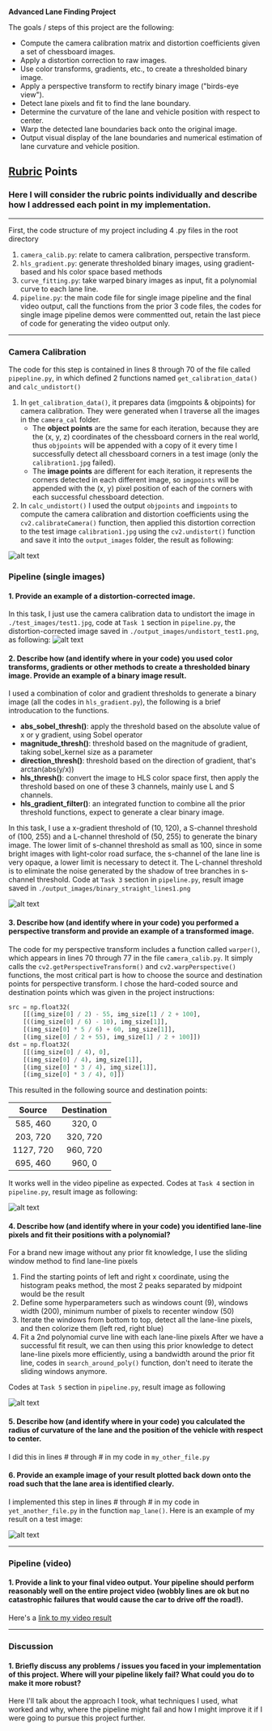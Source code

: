 **Advanced Lane Finding Project**

The goals / steps of this project are the following:

* Compute the camera calibration matrix and distortion coefficients given a set of chessboard images.
* Apply a distortion correction to raw images.
* Use color transforms, gradients, etc., to create a thresholded binary image.
* Apply a perspective transform to rectify binary image ("birds-eye view").
* Detect lane pixels and fit to find the lane boundary.
* Determine the curvature of the lane and vehicle position with respect to center.
* Warp the detected lane boundaries back onto the original image.
* Output visual display of the lane boundaries and numerical estimation of lane curvature and vehicle position.

[//]: # (Image References)

[image1]: ./output_images/undistort.png "Undistorted"
[image2]: ./output_images/undistort_test1.png "Road Transformed"
[image3]: ./output_images/binary_straight_lines1.png "Binary Example"
[image4]: ./output_images/warped_test2.png "Warp Example"
[image5]: ./output_images/fit_test5.png "Fit Visual"
[image6]: ./examples/example_output.jpg "Output"
[video1]: ./project_video.mp4 "Video"

## [Rubric](https://review.udacity.com/#!/rubrics/571/view) Points

### Here I will consider the rubric points individually and describe how I addressed each point in my implementation.  
---
First, the code structure of my project including 4 .py files in the root directory
1. `camera_calib.py`: relate to camera calibration, perspective transform. 
2. `hls_gradient.py`: generate thresholded binary images, using gradient-based and hls color space based methods
3. `curve_fitting.py`: take warped binary images as input, fit a polynomial curve to each lane line.
4. `pipeline.py`: the main code file for single image pipeline and the final video output, call the functions from the prior 3 code files, the codes for single image pipeline demos were commentted out, retain the last piece of code for generating the video output only.

---

### Camera Calibration

The code for this step is contained in lines 8 through 70 of the file called `pipepline.py`, in which defined 2 functions named `get_calibration_data()` and `calc_undistort()`
1. In `get_calibration_data()`, it prepares data (imgpoints & objpoints) for camera calibration. They were generated when I traverse all the images in the `camera_cal` folder. 
   * The __object points__ are the same for each iteration, because they are the (x, y, z) coordinates of the chessboard corners in the real world, thus `objpoints` will be appended with a copy of it every time I successfully detect all chessboard corners in a test image (only the `calibration1.jpg` failed). 
   * The __image points__ are different for each iteration, it represents the corners detected in each different image, so `imgpoints` will be appended with the (x, y) pixel position of each of the corners with each successful chessboard detection.
2. In `calc_undistort()` I used the output `objpoints` and `imgpoints` to compute the camera calibration and distortion coefficients using the `cv2.calibrateCamera()` function, then applied this distortion correction to the test image `calibration1.jpg` using the `cv2.undistort()` function and save it into the `output_images` folder, the result as following:

![alt text][image1]

### Pipeline (single images)

#### 1. Provide an example of a distortion-corrected image.

In this task, I just use the camera calibration data to undistort the image in `./test_images/test1.jpg`, code at `Task 1` section in `pipeline.py`, the distortion-corrected image saved in `./output_images/undistort_test1.png`, as following:
![alt text][image2]

#### 2. Describe how (and identify where in your code) you used color transforms, gradients or other methods to create a thresholded binary image.  Provide an example of a binary image result.

I used a combination of color and gradient thresholds to generate a binary image (all the codes in `hls_gradient.py`), the following is a brief introducation to the functions.
* __abs_sobel_thresh()__: apply the threshold based on the absolute value of x or y gradient, using Sobel operator
* __magnitude_thresh()__: threshold based on the magnitude of gradient, taking sobel_kernel size as a parameter
* __direction_thresh()__: threshold based on the direction of gradient, that's arctan(abs(y/x))
* __hls_thresh()__: convert the image to HLS color space first, then apply the threshold based on one of these 3 channels, mainly use L and S channels.
* __hls_gradient_filter()__: an integrated function to combine all the prior threshold functions, expect to generate a clear binary image.

In this task, I use a x-gradient threshold of (10, 120), a S-channel threshold of (100, 255) and a L-channel threshold of (50, 255) to generate the binary image.
The lower limit of s-channel threshold as small as 100, since in some bright images with light-color road surface, the s-channel of the lane line is very opaque, a lower limit is necessary to detect it.
The L-channel threshold is to eliminate the noise generated by the shadow of tree branches in s-channel threshold.
Code at `Task 3` section in `pipeline.py`, result image saved in `./output_images/binary_straight_lines1.png`

![alt text][image3]

#### 3. Describe how (and identify where in your code) you performed a perspective transform and provide an example of a transformed image.

The code for my perspective transform includes a function called `warper()`, which appears in lines 70 through 77 in the file `camera_calib.py`. It simply calls the `cv2.getPerspectiveTransform()` and `cv2.warpPerspective()` functions, the most critical part is how to choose the source and destination points for perspective transform. I chose the hard-coded source and destination points which was given in the project instructions:

```python
src = np.float32(
    [[(img_size[0] / 2) - 55, img_size[1] / 2 + 100],
    [((img_size[0] / 6) - 10), img_size[1]],
    [(img_size[0] * 5 / 6) + 60, img_size[1]],
    [(img_size[0] / 2 + 55), img_size[1] / 2 + 100]])
dst = np.float32(
    [[(img_size[0] / 4), 0],
    [(img_size[0] / 4), img_size[1]],
    [(img_size[0] * 3 / 4), img_size[1]],
    [(img_size[0] * 3 / 4), 0]])
```

This resulted in the following source and destination points:

| Source        | Destination   | 
|:-------------:|:-------------:| 
| 585, 460      | 320, 0        | 
| 203, 720      | 320, 720      |
| 1127, 720     | 960, 720      |
| 695, 460      | 960, 0        |

It works well in the video pipeline as expected. Codes at `Task 4` section in `pipeline.py`, result image as following: 

![alt text][image4]

#### 4. Describe how (and identify where in your code) you identified lane-line pixels and fit their positions with a polynomial?

For a brand new image without any prior fit knowledge, I use the sliding window method to find lane-line pixels
1. Find the starting points of left and right x coordinate, using the histogram peaks method, the most 2 peaks separated by midpoint would be the result
2. Define some hyperparameters such as windows count (9), windows width (200), minimum number of pixels to recenter window (50)
3. Iterate the windows from bottom to top, detect all the lane-line pixels, and then colorize them (left red, right blue)
4. Fit a 2nd polynomial curve line with each lane-line pixels
After we have a successful fit result, we can then using this prior knowledge to detect lane-line pixels more efficiently, using a bandwidth around the prior fit line, codes in `search_around_poly()` function, don't need to iterate the sliding windows anymore. 

Codes at `Task 5` section in `pipeline.py`, result image as following

![alt text][image5]

#### 5. Describe how (and identify where in your code) you calculated the radius of curvature of the lane and the position of the vehicle with respect to center.

I did this in lines # through # in my code in `my_other_file.py`

#### 6. Provide an example image of your result plotted back down onto the road such that the lane area is identified clearly.

I implemented this step in lines # through # in my code in `yet_another_file.py` in the function `map_lane()`.  Here is an example of my result on a test image:

![alt text][image6]

---

### Pipeline (video)

#### 1. Provide a link to your final video output.  Your pipeline should perform reasonably well on the entire project video (wobbly lines are ok but no catastrophic failures that would cause the car to drive off the road!).

Here's a [link to my video result](./project_video.mp4)

---

### Discussion

#### 1. Briefly discuss any problems / issues you faced in your implementation of this project.  Where will your pipeline likely fail?  What could you do to make it more robust?

Here I'll talk about the approach I took, what techniques I used, what worked and why, where the pipeline might fail and how I might improve it if I were going to pursue this project further.  

